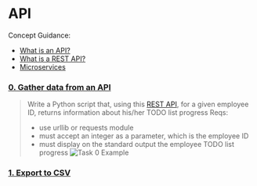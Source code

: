 # API

Concept Guidance:
* [What is an API?](./https://www.freecodecamp.org/news/what-is-an-api-in-english-please-b880a3214a82/)
* [What is a REST API?](./https://www.sitepoint.com/developers-rest-api/)
* [Microservices](./https://smartbear.com/solutions/microservices/)

### [0. Gather data from an API](./0-gather_data_from_an_API.py)
> Write a Python script that, using this [REST API](./https://jsonplaceholder.typicode.com/), for a given employee ID, returns information about his/her TODO list progress
> Reqs:
> * use urllib or requests module
> * must accept an integer as a parameter, which is the employee ID
> * must display on the standard output the employee TODO list progress
> ![Task 0 Example](https://i.imgur.com/qiWGAIE.png)

### [1. Export to CSV](./1-export_to_CSV.py)

